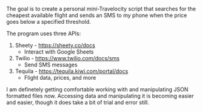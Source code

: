 The goal is to create a personal mini-Travelocity script that searches for the 
cheapest available flight and sends an SMS to my phone when the price goes below a specified threshold.

The program uses three APIs:
1. Sheety - https://sheety.co/docs
    - Interact with Google Sheets
2. Twilio - https://www.twilio.com/docs/sms
    - Send SMS messages
3. Tequila - https://tequila.kiwi.com/portal/docs
    - Flight data, prices, and more

I am definetely getting comfortable working with and manipulating JSON formatted files now. Accessing data and manipulating it
is becoming easier and easier, though it does take a bit of trial and error still.
